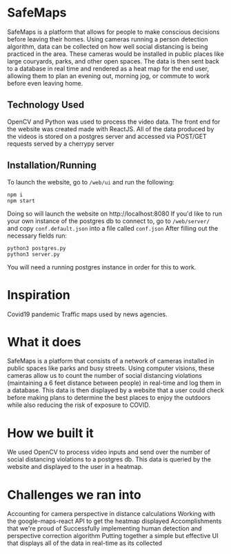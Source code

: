 # SafeMaps
  SafeMaps is a platform that allows for people to make conscious decisions before leaving their homes. Using cameras running a person detection algorithm, data can be collected on how well social distancing is being practiced in the area. These cameras would be installed in public places like large couryards, parks, and other open spaces. The data is then sent back to a database in real time and rendered as a heat map for the end user, allowing them to plan an evening out, morning jog, or commute to work before even leaving home. 

## Technology Used
OpenCV and Python was used to process the video data. 
The front end for the website was created made with ReactJS. All of the data produced by the videos is stored on a postgres server and accessed via POST/GET requests served by a cherrypy server

## Installation/Running

To launch the website, go to `/web/ui` and run the following:
```
npm i
npm start
```
Doing so will launch the website on http://localhost:8080
If you'd like to run your own instance of the postgres db to connect to, go to `/web/server/ ` and copy `conf.default.json` into a file called `conf.json` After filling out the necessary fields run:

```
python3 postgres.py
python3 server.py
```
You will need a running postgres instance in order for this to work.

# Inspiration
Covid19 pandemic
Traffic maps used by news agencies.

# What it does
SafeMaps is a platform that consists of a network of cameras installed in public spaces like parks and busy streets. Using computer visions, these cameras allow us to count the number of social distancing violations (maintaining a 6 feet distance between people) in real-time and log them in a database. This data is then displayed by a website that a user could check before making plans to determine the best places to enjoy the outdoors while also reducing the risk of exposure to COVID.

# How we built it
We used OpenCV to process video inputs and send over the number of social distancing violations to a postgres db. This data is queried by the website and displayed to the user in a heatmap.

# Challenges we ran into
Accounting for camera perspective in distance calculations
Working with the google-maps-react API to get the heatmap displayed
Accomplishments that we're proud of
Successfully implementing human detection and perspective correction algorithm
Putting together a simple but effective UI that displays all of the data in real-time as its collected

